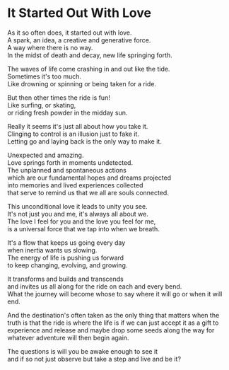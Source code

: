 # It Started Out With Love

As it so often does, it started out with love.  
A spark, an idea, a creative and generative force.  
A way where there is no way.  
In the midst of death and decay, new life springing forth.  

The waves of life come crashing in and out like the tide.  
Sometimes it's too much.  
Like drowning or spinning or being taken for a ride.  

But then other times the ride is fun!  
Like surfing, or skating,  
or riding fresh powder in the midday sun.  

Really it seems it's just all about how you take it.  
Clinging to control is an illusion just to fake it.  
Letting go and laying back is the only way to make it.  

Unexpected and amazing.  
Love springs forth in moments undetected.  
The unplanned and spontaneous actions  
which are our fundamental hopes and dreams projected  
into memories and lived experiences collected  
that serve to remind us that we all are souls connected.  

This unconditional love it leads to unity you see.  
It's not just you and me, it's always all about we.  
The love I feel for you and the love you feel for me,  
is a universal force that we tap into when we breath.  

It's a flow that keeps us going every day  
when inertia wants us slowing.  
The energy of life is pushing us forward  
to keep changing, evolving, and growing.  

It transforms and builds and transcends  
and invites us all along for the ride on each and every bend.  
What the journey will become
whose to say where it will go or when it will end.

And the destination's often taken 
as the only thing that matters
when the truth is that the ride 
is where the life is if we can just 
accept it as a gift to experience and release
and maybe drop some seeds along the way 
for whatever adventure will then begin again.

The questions is will you be awake enough to see it  
and if so not just observe but take a step and live and be it?  
